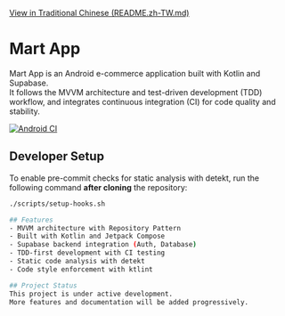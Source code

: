 [View in Traditional Chinese (README.zh-TW.md)](./README.zh-TW.md)

# Mart App
Mart App is an Android e-commerce application built with Kotlin and Supabase.  
It follows the MVVM architecture and test-driven development (TDD) workflow, and integrates
continuous integration (CI) for code quality and stability.

[![Android CI](https://github.com/yii016999/mart-app/actions/workflows/android-ci.yml/badge.svg)](https://github.com/yii016999/mart-app/actions)

## Developer Setup
To enable pre-commit checks for static analysis with detekt, run the following command **after cloning** the repository:

```bash
./scripts/setup-hooks.sh

## Features
- MVVM architecture with Repository Pattern
- Built with Kotlin and Jetpack Compose
- Supabase backend integration (Auth, Database)
- TDD-first development with CI testing
- Static code analysis with detekt
- Code style enforcement with ktlint

## Project Status
This project is under active development.  
More features and documentation will be added progressively.